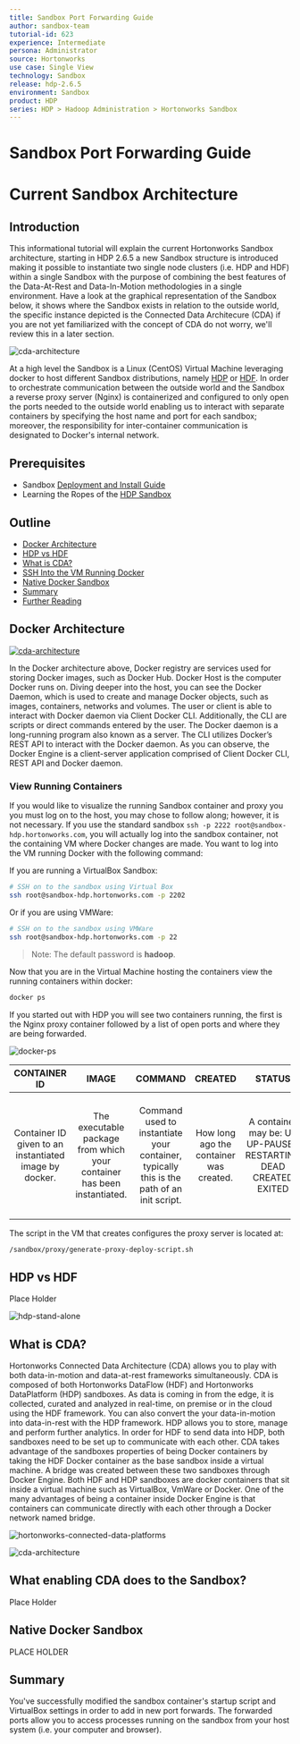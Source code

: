 ```yaml
---
title: Sandbox Port Forwarding Guide
author: sandbox-team
tutorial-id: 623
experience: Intermediate
persona: Administrator
source: Hortonworks
use case: Single View
technology: Sandbox
release: hdp-2.6.5
environment: Sandbox
product: HDP
series: HDP > Hadoop Administration > Hortonworks Sandbox
---
```


# Sandbox Port Forwarding Guide

# Current Sandbox Architecture

## Introduction

This informational tutorial will explain the current Hortonworks Sandbox architecture, starting in HDP 2.6.5 a new Sandbox structure is introduced making it possible to instantiate two single node clusters (i.e. HDP and HDF) within a single Sandbox with the purpose of combining the best features of the Data-At-Rest and Data-In-Motion methodologies in a single environment. Have a look at the graphical representation of the Sandbox below, it shows where the Sandbox exists in relation to the outside world, the specific instance depicted is the Connected Data Architecure (CDA) if you are not yet familiarized with the concept of CDA do not worry, we'll review this in a later section.

![cda-architecture](assets/cda-architecture.jpg)

At a high level the Sandbox is a Linux (CentOS) Virtual Machine leveraging docker to host different Sandbox distributions, namely [HDP](https://hortonworks.com/products/data-platforms/hdp/) or [HDF](https://hortonworks.com/products/data-platforms/hdf/). In order to orchestrate communication between the outside world and the Sandbox a reverse proxy server (Nginx) is containerized and configured to only open the ports needed to the outside world enabling us to interact with separate containers by specifying the host name and port for each sandbox; moreover, the responsibility for inter-container communication is designated to Docker's internal network.

## Prerequisites

- Sandbox [Deployment and Install Guide](https://hortonworks.com/tutorial/sandbox-deployment-and-install-guide/)
- Learning the Ropes of the [HDP Sandbox](https://hortonworks.com/tutorial/learning-the-ropes-of-the-hortonworks-sandbox/)

## Outline

- [Docker Architecture](#docker-architecture)
- [HDP vs HDF](#hdp-vs-hdf)
- [What is CDA?](#what-is-cda)
- [SSH Into the VM Running Docker](#ssh-into-the-vm-running-docker)
- [Native Docker Sandbox](#native-docker-sandbox)
- [Summary](#summary)
- [Further Reading](#further-reading)

## Docker Architecture

[![cda-architecture](assets/docker-architecture.jpg)](https://docs.docker.com/engine/docker-overview/)

In the Docker architecture above, Docker registry are services used for storing Docker images, such as Docker Hub. Docker Host is the computer Docker runs on. Diving deeper into the host, you can see the Docker Daemon, which is used to create and manage Docker objects, such as images, containers, networks and volumes. The user or client is able to interact with Docker daemon via Client Docker CLI. Additionally, the CLI are scripts or direct commands entered by the user. The Docker daemon is a long-running program also known as a server. The CLI utilizes Docker’s REST API to interact with the Docker daemon. As you can observe, the Docker Engine is a client-server application comprised of Client Docker CLI, REST API and Docker daemon.

### View Running Containers

If you would like to visualize the running Sandbox container and proxy you you must log on to the host, you may chose to follow along; however, it is not necessary. If you use the standard sandbox `ssh -p 2222 root@sandbox-hdp.hortonworks.com`, you will actually log into the sandbox container, not the containing VM where Docker changes are made. You want to log into the VM running Docker with the following command:

If you are running a VirtualBox Sandbox:

~~~bash
# SSH on to the sandbox using Virtual Box
ssh root@sandbox-hdp.hortonworks.com -p 2202
~~~

Or if you are using VMWare:

~~~bash
# SSH on to the sandbox using VMWare
ssh root@sandbox-hdp.hortonworks.com -p 22
~~~

> Note: The default password is **hadoop**.

Now that you are in the Virtual Machine hosting the containers view the running containers within docker:

~~~bash
docker ps
~~~

If you started out with HDP you will see two containers running, the first is the Nginx proxy container followed by a list of open ports and where they are being forwarded.

![docker-ps](assets/docker-ps.jpg)

|                      CONTAINER ID                      |                                   IMAGE                                  |                                          COMMAND                                          |                 CREATED                 |                              STATUS                             |                                            PORTS                                            |                              NAMES                              |
|:------------------------------------------------------:|:------------------------------------------------------------------------:|:-----------------------------------------------------------------------------------------:|:---------------------------------------:|:---------------------------------------------------------------:|:-------------------------------------------------------------------------------------------:|:---------------------------------------------------------------:|
| Container ID given to an instantiated image by docker. | The executable package from which your container has been instantiated.  | Command used to instantiate your container, typically this is the path of an init script. | How long ago the container was created. | A container may be: UP UP-PAUSED RESTARTING DEAD CREATED EXITED | Open ports. Note that the proxy container also tells us where ports are being forwarded to. | This is the container name e.g. "sandbox-hdp" & "sandbox-proxy" |






The script in the VM that creates configures the proxy server is located at:

~~~bash
/sandbox/proxy/generate-proxy-deploy-script.sh
~~~

## HDP vs HDF

Place Holder

![hdp-stand-alone](assets/both-stand-alone.jpg)


## What is CDA?

Hortonworks Connected Data Architecture (CDA) allows you to play with both data-in-motion and data-at-rest frameworks simultaneously. CDA is composed of both Hortonworks DataFlow (HDF) and Hortonworks DataPlatform (HDP) sandboxes. 
As data is coming in from the edge, it is collected, curated and analyzed in real-time, on premise or in the cloud using the HDF framework. You can also convert the your data-in-motion into data-in-rest with the HDP framework. HDP allows you to store, manage and perform further analytics. In order for HDF to send data into HDP, both sandboxes need to be set up to communicate with each other. 
CDA takes advantage of the sandboxes properties of being Docker containers by taking the HDF Docker container as the base sandbox inside a virtual machine. 
 A bridge was created between these two sandboxes through Docker Engine. Both HDF and HDP sandboxes are docker containers that sit inside a virtual machine such as VirtualBox, VmWare or Docker. One of the many advantages of being a container inside Docker Engine is that containers can communicate directly with each other through a Docker network named bridge. 

![hortonworks-connected-data-platforms](assets/HDF_secure_data_collection.png)

![cda-architecture](assets/cda-architecture.jpg)



## What enabling CDA does to the Sandbox?

Place Holder

## Native Docker Sandbox

PLACE HOLDER

## Summary

You've successfully modified the sandbox container's startup script and VirtualBox settings in order to add in new port forwards.  The forwarded ports allow you to access processes running on the sandbox from your host system (i.e. your computer and browser).
